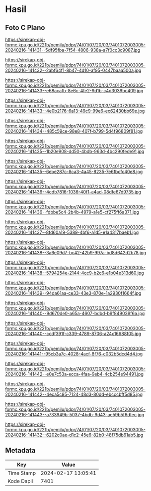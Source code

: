# Hasil

## Foto C Plano

https://sirekap-obj-formc.kpu.go.id/221b/pemilu/pdpr/74/01/07/20/03/7401072003005-20240216-141431--5df95fba-7f54-4806-938a-a7f0cc3c9087.jpg

https://sirekap-obj-formc.kpu.go.id/221b/pemilu/pdpr/74/01/07/20/03/7401072003005-20240216-141432--2abf64f1-8b47-4d10-af95-0447baaa500a.jpg

https://sirekap-obj-formc.kpu.go.id/221b/pemilu/pdpr/74/01/07/20/03/7401072003005-20240216-141433--e68acafb-8e6c-4fe2-9d1b-c4d3039bc409.jpg

https://sirekap-obj-formc.kpu.go.id/221b/pemilu/pdpr/74/01/07/20/03/7401072003005-20240216-141433--4e0b2176-6a13-49c9-99e6-ec62430bb69e.jpg

https://sirekap-obj-formc.kpu.go.id/221b/pemilu/pdpr/74/01/07/20/03/7401072003005-20240216-141434--485c59ce-98e8-407f-b799-5d4f96809f81.jpg

https://sirekap-obj-formc.kpu.go.id/221b/pemilu/pdpr/74/01/07/20/03/7401072003005-20240216-141435--1b20e908-dd50-4bdb-963d-4bc290fede91.jpg

https://sirekap-obj-formc.kpu.go.id/221b/pemilu/pdpr/74/01/07/20/03/7401072003005-20240216-141435--6ebe287c-8ca3-4a45-8235-7e6fbcfc40e8.jpg

https://sirekap-obj-formc.kpu.go.id/221b/pemilu/pdpr/74/01/07/20/03/7401072003005-20240216-141436--4cdb7816-1036-40f1-a4ad-08dfe67d9735.jpg

https://sirekap-obj-formc.kpu.go.id/221b/pemilu/pdpr/74/01/07/20/03/7401072003005-20240216-141436--fdbbe5c4-2b4b-4979-a1e5-cf275ff6a371.jpg

https://sirekap-obj-formc.kpu.go.id/221b/pemilu/pdpr/74/01/07/20/03/7401072003005-20240216-141437--8fd60a19-5389-4bf6-a1d5-e1a4317baeb1.jpg

https://sirekap-obj-formc.kpu.go.id/221b/pemilu/pdpr/74/01/07/20/03/7401072003005-20240216-141438--3a6e09d7-bc42-42b9-997a-bd8d642d2b78.jpg

https://sirekap-obj-formc.kpu.go.id/221b/pemilu/pdpr/74/01/07/20/03/7401072003005-20240216-141438--5794254e-2144-4cc9-b2c6-e1b04e313d60.jpg

https://sirekap-obj-formc.kpu.go.id/221b/pemilu/pdpr/74/01/07/20/03/7401072003005-20240216-141439--94da61aa-ce33-43e3-870e-1a2930f1664f.jpg

https://sirekap-obj-formc.kpu.go.id/221b/pemilu/pdpr/74/01/07/20/03/7401072003005-20240216-141440--9d670de0-a65a-4607-bdbd-b9f849039f6a.jpg

https://sirekap-obj-formc.kpu.go.id/221b/pemilu/pdpr/74/01/07/20/03/7401072003005-20240216-141440--ccdf391f-c339-4789-8706-a24c16688f05.jpg

https://sirekap-obj-formc.kpu.go.id/221b/pemilu/pdpr/74/01/07/20/03/7401072003005-20240216-141441--95cb3a7c-4028-4acf-8f76-c032b5dcd4d4.jpg

https://sirekap-obj-formc.kpu.go.id/221b/pemilu/pdpr/74/01/07/20/03/7401072003005-20240216-141442--e0e7c53a-ecca-4faa-9eb4-4cb254e94491.jpg

https://sirekap-obj-formc.kpu.go.id/221b/pemilu/pdpr/74/01/07/20/03/7401072003005-20240216-141442--4eca5c95-7124-48d3-80dd-ebcccbff5d85.jpg

https://sirekap-obj-formc.kpu.go.id/221b/pemilu/pdpr/74/01/07/20/03/7401072003005-20240216-141443--a733949b-5037-4bdb-9d43-ae59b5f6dfec.jpg

https://sirekap-obj-formc.kpu.go.id/221b/pemilu/pdpr/74/01/07/20/03/7401072003005-20240216-141432--6202c0ae-d1c2-45e6-82b0-48f75db61ab5.jpg


## Metadata

| Key        | Value               |
| ---------- | ------------------- |
| Time Stamp | 2024-02-17 13:05:41 |
| Kode Dapil | 7401                |



